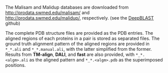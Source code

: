 The Malisam and Malidup databases are downloaded from http://prodata.swmed.edu/malisam/ and http://prodata.swmed.edu/malidup/, respectively. (see the [DeepBLAST](https://github.com/flatironinstitute/deepblast) github)

The complete PDB structure files are provided as the PDB entries. The aligned regions of each proteins in a pair is stored as separated files. The ground truth alignment pattern of the aligned regions are provided in `*_*.ali` and `*_*.manual.ali`, with the latter simplified from the former. Results from **TM-align**, **DALI**, and **fast** are also provided, with `*_*.<algm>.ali` as the aligned pattern and `*_*.<algm>.pdb` as the superimposed positions.
